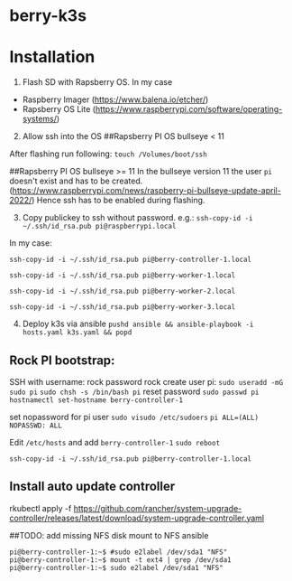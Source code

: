 # berry-k3s
# Installation

1. Flash SD with Rapsberry OS. 
  In my case 
- Raspberry Imager (https://www.balena.io/etcher/)
- Rapsberry OS Lite (https://www.raspberrypi.com/software/operating-systems/)


2. Allow ssh into the OS
##Rapsberry PI OS bullseye < 11 

After flashing run following:
`touch /Volumes/boot/ssh`

##Rapsberry PI OS bullseye >= 11 
In the bullseye version 11 the user `pi` doesn't exist and has to be created. (https://www.raspberrypi.com/news/raspberry-pi-bullseye-update-april-2022/)
Hence ssh has to be enabled during flashing.

3. Copy publickey to ssh without password.
e.g.: `ssh-copy-id -i ~/.ssh/id_rsa.pub pi@raspberrypi.local`

In my case:

`ssh-copy-id -i ~/.ssh/id_rsa.pub pi@berry-controller-1.local`

`ssh-copy-id -i ~/.ssh/id_rsa.pub pi@berry-worker-1.local`

`ssh-copy-id -i ~/.ssh/id_rsa.pub pi@berry-worker-2.local`

`ssh-copy-id -i ~/.ssh/id_rsa.pub pi@berry-worker-3.local`

4. Deploy k3s via ansible
`pushd ansible && ansible-playbook -i hosts.yaml k3s.yaml && popd`


## Rock PI bootstrap:
SSH with username: rock password rock
create user pi:
`sudo useradd -mG sudo pi`
`sudo chsh -s /bin/bash pi`
reset password
`sudo passwd pi`
`hostnamectl set-hostname berry-controller-1`

set nopassword for pi user
`sudo visudo /etc/sudoers` 
`pi ALL=(ALL) NOPASSWD: ALL`


Edit `/etc/hosts` and add `berry-controller-1`
`sudo reboot`

`ssh-copy-id -i ~/.ssh/id_rsa.pub pi@berry-controller-1.local`



## Install auto update controller

rkubectl apply -f https://github.com/rancher/system-upgrade-controller/releases/latest/download/system-upgrade-controller.yaml


##TODO: 
add missing
NFS disk mount to NFS ansible
```ssh 
pi@berry-controller-1:~$ #sudo e2label /dev/sda1 "NFS"
pi@berry-controller-1:~$ mount -t ext4 | grep /dev/sda1
pi@berry-controller-1:~$ sudo e2label /dev/sda1 "NFS"
```